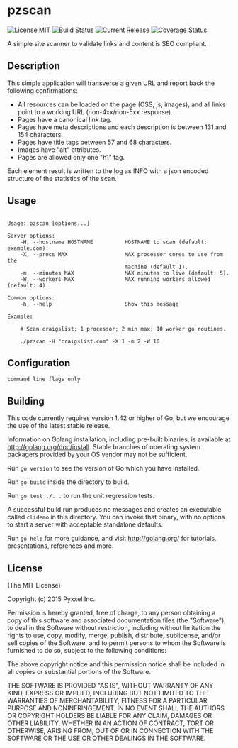 # pzscan
[![License MIT](https://img.shields.io/npm/l/express.svg)](http://opensource.org/licenses/MIT)
[![Build Status](https://travis-ci.org/composer22/pzscan.svg?branch=master)](http://travis-ci.org/composer22/pzscan)
[![Current Release](https://img.shields.io/badge/release-none-blue.svg)](https://github.com/composer22/pzdemo/releases/tag/none)
[![Coverage Status](https://coveralls.io/repos/composer22/pzscan/badge.svg?branch=master)](https://coveralls.io/r/composer22/pzscan?branch=master)

A simple site scanner to validate links and content is SEO compliant.

## Description

This simple application will transverse a given URL and report back the following confirmations:

* All resources can be loaded on the page (CSS, js, images), and all links point to a working URL (non-4xx/non-5xx response).
* Pages have a canonical link tag.
* Pages have meta descriptions and each description is between 131 and 154 characters.
* Pages have title tags between 57 and 68 characters.
* Images have "alt" attributes.
* Pages are allowed only one "h1" tag.

Each element result is written to the log as INFO with a json encoded structure of the statistics of the scan.

## Usage

```

Usage: pzscan [options...]

Server options:
    -H, --hostname HOSTNAME          HOSTNAME to scan (default: example.com).
    -X, --procs MAX                  MAX processor cores to use from the
	                                 machine (default 1).
    -m, --minutes MAX                MAX minutes to live (default: 5).
    -W, --workers MAX                MAX running workers allowed (default: 4).

Common options:
    -h, --help                       Show this message

Example:

    # Scan craigslist; 1 processor; 2 min max; 10 worker go routines.

    ./pzscan -H "craigslist.com" -X 1 -m 2 -W 10

```

## Configuration

```
command line flags only

```

## Building

This code currently requires version 1.42 or higher of Go, but we encourage the use of the latest stable release.

Information on Golang installation, including pre-built binaries, is available at
<http://golang.org/doc/install>.  Stable branches of operating system packagers provided by
your OS vendor may not be sufficient.

Run `go version` to see the version of Go which you have installed.

Run `go build` inside the directory to build.

Run `go test ./...` to run the unit regression tests.

A successful build run produces no messages and creates an executable called `clidemo` in this
directory.  You can invoke that binary, with no options to start a server with acceptable standalone defaults.

Run `go help` for more guidance, and visit <http://golang.org/> for tutorials, presentations, references and more.


## License

(The MIT License)

Copyright (c) 2015 Pyxxel Inc.

Permission is hereby granted, free of charge, to any person obtaining a copy
of this software and associated documentation files (the "Software"), to
deal in the Software without restriction, including without limitation the
rights to use, copy, modify, merge, publish, distribute, sublicense, and/or
sell copies of the Software, and to permit persons to whom the Software is
furnished to do so, subject to the following conditions:

The above copyright notice and this permission notice shall be included in
all copies or substantial portions of the Software.

THE SOFTWARE IS PROVIDED "AS IS", WITHOUT WARRANTY OF ANY KIND, EXPRESS OR
IMPLIED, INCLUDING BUT NOT LIMITED TO THE WARRANTIES OF MERCHANTABILITY,
FITNESS FOR A PARTICULAR PURPOSE AND NONINFRINGEMENT. IN NO EVENT SHALL THE
AUTHORS OR COPYRIGHT HOLDERS BE LIABLE FOR ANY CLAIM, DAMAGES OR OTHER
LIABILITY, WHETHER IN AN ACTION OF CONTRACT, TORT OR OTHERWISE, ARISING
FROM, OUT OF OR IN CONNECTION WITH THE SOFTWARE OR THE USE OR OTHER DEALINGS
IN THE SOFTWARE.
